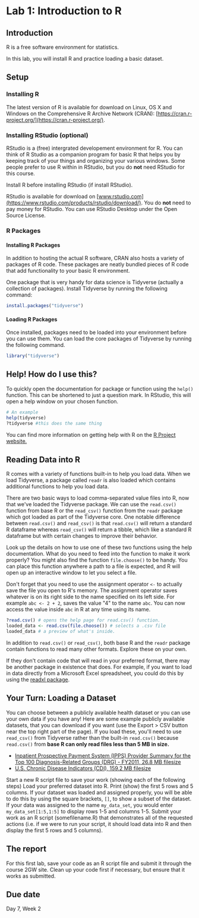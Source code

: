 # Lab 1: Introduction to R

## Introduction

R is a free software environment for statistics. 

In this lab, you will install R and practice loading a basic dataset.

## Setup

### Installing R

The latest version of R is available for download on Linux, OS X and Windows on the Comprehensive R Archive Network (CRAN): [https://cran.r-project.org/](https://cran.r-project.org/).

### Installing RStudio (optional)

RStudio is a (free) intergrated developement environment for R. You can think of R Studio as a companion program for basic R that helps you by keeping track of your things and organizing your various windows. Some people prefer to use R within in RStudio, but you do **not** need RStudio for this course.

Install R before installing RStudio (if install RStudio).

RStudio is available for download on [www.rstudio.com](https://www.rstudio.com/products/rstudio/download/). You do **not** need to pay money for RStudio. You can use RStudio Desktop under the Open Source License.

### R Packages

#### Installing R Packages

In addition to hosting the actual R software, CRAN also hosts a variety of packages of R code. These packages are neatly bundled pieces of R code that add functionality to your basic R environment.

One package that is very handy for data science is Tidyverse (actually a collection of packages). Install Tidyverse by running the following command:

```r
install.packages("tidyverse")
```

#### Loading R Packages

Once installed, packages need to be loaded into your environment before you can use them. You can load the core packages of Tidyverse by running the following command.

```r
library("tidyverse")
```

## Help! How do I use this?

To quickly open the documentation for package or function using the `help()` function. This can be shortened to just a question mark. In RStudio, this will open a help window on your chosen function.

```r
# An example
help(tidyverse)
?tidyverse #this does the same thing
```

You can find more information on getting help with R on the [R Project website.](https://www.r-project.org/help.html)


## Reading Data into R

R comes with a variety of functions built-in to help you load data. When we load Tidyverse, a package called `readr` is also loaded which contains additional functions to help you load data.

There are two basic ways to load comma-separated value files into R, now that we've loaded the Tidyverse package. We can use the `read.csv()` function from base R or the `read_csv()` function from the `readr` package which got loaded as part of the Tidyverse core. One notable difference between `read.csv()` and `read_csv()` is that `read.csv()` will return a standard R dataframe whereas `read_csv()` will return a tibble, which like a standard R dataframe but with certain changes to improve their behavior. 


Look up the details on how to use one of these two functions using the help documentation. What do you need to feed into the function to make it work properly? You might also find the function `file.choose()` to be handy. You can place this function anywhere a path to a file is expected, and R will open up an interactive window to let you select a file. 

Don't forget that you need to use the assignment operator `<-` to actually save the file you open to R's memory. The assignment operator saves whatever is on its right side to the name specified on its left side. For example `abc <- 2 + 2`, saves the value "4" to the name `abc`. You can now access the value inside `abc` in R at any time using its name.

```r
?read.csv() # opens the help page for read.csv() function.
loaded_data <- read.csv(file.choose()) # selects a .csv file
loaded_data # a preview of what's inside.
```

In addition to `read.csv()` or `read_csv()`, both base R and the `readr` package contain functions to read many other formats. Explore these on your own.

If they don't contain code that will read in your preferred format, there may be another package in existence that does. For example, if you want to load in data directly from a Microsoft Excel spreadsheet, you could do this by using the [readxl package](http://readxl.tidyverse.org/).

## Your Turn: Loading a Dataset

You can choose between a publicly available health dataset or you can use your own data if you have any! Here are some example publicly available datasets, that you can download if you want (use the Export > CSV button near the top right part of the page). If you load these, you'll need to use `read_csv()` from Tidyverse rather than the built-in `read.csv()` because `read.csv()` from **base R can only read files less than 5 MB in size.**

* [Inpatient Prospective Payment System (IPPS) Provider Summary for the Top 100 Diagnosis-Related Groups (DRG) - FY2011, 26.8 MB filesize](https://data.cms.gov/Medicare-Inpatient/Inpatient-Prospective-Payment-System-IPPS-Provider/97k6-zzx3)
* [U.S. Chronic Disease Indicators (CDI), 159.2 MB filesize](https://chronicdata.cdc.gov/Chronic-Disease-Indicators/U-S-Chronic-Disease-Indicators-CDI-/g4ie-h725)

Start a new R script file to save your work (showing each of the following steps)
Load your preferred dataset into R. Print (show) the first 5 rows and 5 columns. If your dataset was loaded and assigned properly, you will be able to do this by using the square brackets, `[]`, to show a subset of the dataset. If your data was assigned to the name `my_data_set`, you would enter `my_data_set[1:5,1:5]` to display rows 1-5 and columns 1-5. Submit your work as an R script (somefilename.R) that demonstrates all of the requested actions (i.e. if we were to run your script, it should load data into R and then display the first 5 rows and 5 columns).

## The report

For this first lab, save your code as an R script file and submit it through the course 2GW site. Clean up your code first if necessary, but ensure that it works as submitted.

## Due date

Day 7, Week 2
